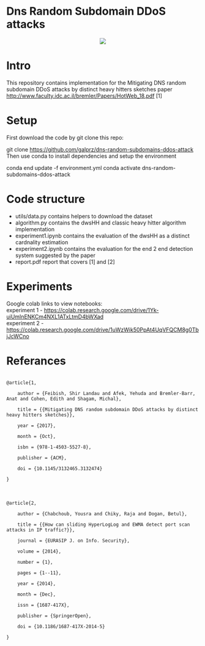 # Dns Random Subdomain DDoS attacks
<p align="center">
  <img src="https://raw.githubusercontent.com/galprz/dns-random-subdomains-ddos-attack/master/images/dns-ddos-attack.png?token=ABX63I2HLZJSGFY7MDLEI6K5UOLHQ"/>
</p>

# Intro
This repository contains implementation for the Mitigating DNS random subdomain DDoS attacks by distinct heavy hitters sketches paper http://www.faculty.idc.ac.il/bremler/Papers/HotWeb_18.pdf [1]

# Setup
First download the code by git clone this repo:

git clone https://github.com/galprz/dns-random-subdomains-ddos-attack
Then use conda to install dependencies and setup the environment

conda end update -f environment.yml
conda activate dns-random-subdomains-ddos-attack 
# Code structure

+ utils/data.py contains helpers to download the dataset
+ algorithm.py contains the dwsHH and classic heavy hitter algorithm implementation
+ experiment1.ipynb contains the evaluation of the dwsHH as a distinct cardnality estimation
+ experiment2.ipynb contains the evaluation for the end 2 end detection system suggested by the paper
+ report.pdf report that covers [1] and [2]
# Experiments
Google colab links to view notebooks:<br>
experiment 1 - https://colab.research.google.com/drive/1Yk-uiUmInENKCm4NXL1ATxLtmD4bWXad<br>
experiment 2 - https://colab.research.google.com/drive/1uWzWik50PpAt4UqVFQCM8g0TbjJcWCno<br>

# Referances
<code>
@article{1,<br>
	author = {Feibish, Shir Landau and Afek, Yehuda and Bremler-Barr, Anat and Cohen, Edith and Shagam, Michal},<br>
	title = {{Mitigating DNS random subdomain DDoS attacks by distinct heavy hitters sketches}},<br>
	year = {2017},<br>
	month = {Oct},<br>
	isbn = {978-1-4503-5527-8},<br>
	publisher = {ACM},<br>
	doi = {10.1145/3132465.3132474}<br>
}
</code>
<br><br>
<code>
@article{2,<br>
	author = {Chabchoub, Yousra and Chiky, Raja and Dogan, Betul},<br>
	title = {{How can sliding HyperLogLog and EWMA detect port scan attacks in IP traffic?}},<br>
	journal = {EURASIP J. on Info. Security},<br>
	volume = {2014},<br>
	number = {1},<br>
	pages = {1--11},<br>
	year = {2014},<br>
	month = {Dec},<br>
	issn = {1687-417X},<br>
	publisher = {SpringerOpen},<br>
	doi = {10.1186/1687-417X-2014-5}<br>
}
</code>
